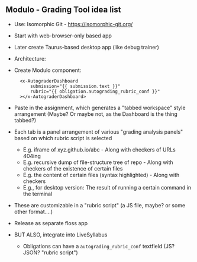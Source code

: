 Modulo - Grading Tool idea list
-----------------------------------------

- Use: Isomorphic Git - https://isomorphic-git.org/
- Start with web-browser-only based app
- Later create Taurus-based desktop app (like debug trainer)

- Architecture:

- Create Modulo component:

        <x-AutograderDashboard
            submission="{{ submission.text }}"
            rubric="{{ obligation.autograding_rubric_conf }}"
        ></x-AutograderDashboard>

- Paste in the assignment, which generates a "tabbed workspace" style
  arrangement (Maybe? Or maybe not, as the Dashboard is the thing tabbed?)
- Each tab is a panel arrangement of various "grading analysis panels" based on
  which rubric script is selected
    - E.g. iframe of xyz.github.io/abc
            - Along with checkers of URLs 404ing
    - E.g. recursive dump of file-structure tree of repo
            - Along with checkers of the existence of certain files
    - E.g. the content of certain files (syntax highlighted)
            - Along with checkers
    - E.g., for desktop version: The result of running a certain command in the
      terminal 
- These are customizable in a "rubric script"  (a JS file, maybe? or some other
  format....)
- Release as separate floss app
- BUT ALSO, integrate into LiveSyllabus
    - Obligations can have a `autograding_rubric_conf` textfield (JS? JSON?
      "rubric script")
